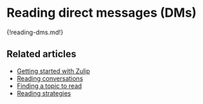 # Reading direct messages (DMs)

{!reading-dms.md!}

## Related articles

* [Getting started with Zulip](/help/getting-started-with-zulip)
* [Reading conversations](/help/reading-conversations)
* [Finding a topic to read](/help/finding-a-topic-to-read)
* [Reading strategies](/help/reading-strategies)
